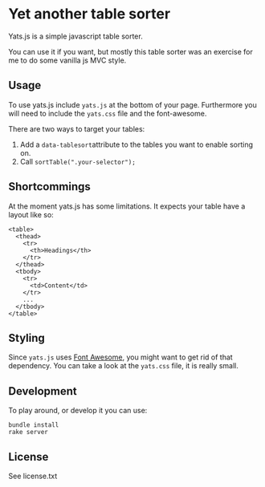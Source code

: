 Yet another table sorter
========================

Yats.js is a simple javascript table sorter.

You can use it if you want, but mostly this table sorter was an exercise for me to do some vanilla js MVC style.


Usage
-----

To use yats.js include `yats.js` at the bottom of your page. Furthermore you will need to include the `yats.css` file and the font-awesome.

There are two ways to target your tables: 

1. Add a `data-tablesort`attribute to the tables you want to enable sorting on.
2. Call `sortTable(".your-selector");`

Shortcommings
-------------

At the moment yats.js has some limitations. It expects your table have a layout like so:

    <table>
      <thead>
        <tr>
          <th>Headings</th>
        </tr>
      </thead>
      <tbody>
        <tr>
          <td>Content</td>
        </tr>
        ...
      </tbody>
    </table>

Styling
-------

Since `yats.js` uses [Font Awesome](http://fortawesome.github.io/Font-Awesome/), you might want to get rid of that dependency. You can take a look at the `yats.css` file, it is really small.

Development
-----------

To play around, or develop it you can use:

    bundle install
    rake server

License
-------

See license.txt

